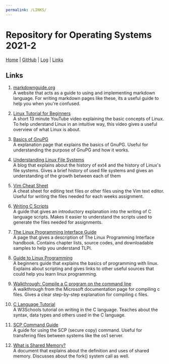 ```yaml
---
permalink: /LINKS/
---
```


# Repository for Operating Systems 2021-2

[Home](https://koningmalik.github.io/os212/) | [GitHub](https://github.com/KoningMalik/os212) | [Log](TXT/mylog.txt) | [Links](links.md)

## Links

1. [markdownguide.org](https://www.markdownguide.org/) <br>
   A website that acts as a guide to using and implementing markdown language. For writing markdown pages like these, its a useful guide to help you when you're confused.
   
2. [Linux Tutorial for Beginners](https://www.youtube.com/watch?v=BMGixkvJ-6w&ab_channel=bai) <br>
   A short 13 minute YouTube video explaining the basic concepts of Linux. To help understand Linux in an intuitive way, this video gives a useful overview of what Linux is about.

3. [Basics of GnuPG](https://www.thegeekstuff.com/2012/10/gnupg-basics/) <br>
   A explanation page that explains the basics of GnuPG. Useful for understanding the purpose of GnuPG and how it works.
   
4. [Understanding Linux File Systems](https://opensource.com/article/18/4/ext4-filesystem) <br>
   A blog that explains about the history of ext4 and the history of Linux's file systems. Gives a brief history of used file systems and gives an understanding of the growth between each of them

5. [Vim Cheat Sheet](https://www.keycdn.com/blog/vim-commands) <br>
   A cheat sheet for editing text files or other files using the Vim text editor. Useful for writing the files needed for each weeks assignment.

6. [Writing C Scripts](https://www.ddl.unimi.it/manual/plugins/c-scripts.html) <br>
   A guide that gives an introductory explanation into the writing of C language scripts. Makes it easier to understand the scripts used to generate the files needed for assignments.

7. [The Linux Programming Interface Guide](https://man7.org/tlpi/) <br>
   A page that gives a description of The Linux Programming Interface handbook. Contains chapter lists, source codes, and downloadable samples to help you understand TLPI.

8. [Guide to Linux Programming](https://digital.com/best-website-builders/linux/) <br>
   A beginners guide that explains the basics of programming with linux. Explains about scripting and gives links to other useful sources that could help you learn linux programming.

9. [Walkthrough: Compile a C program on the command line](https://docs.microsoft.com/en-us/cpp/build/walkthrough-compile-a-c-program-on-the-command-line?view=msvc-170) <br>
   A walkthrough from the Microsoft documentation page for compiling c files. Gives a clear step-by-step explanation for compiling c files.

10. [C Language Tutorial](https://www.w3schools.com/c/index.php) <br>
    A W3Schools tutorial on writing in the C language. Teaches about the syntax, data types and others used in the C language.

11. [SCP Command Guide](https://linuxize.com/post/how-to-use-scp-command-to-securely-transfer-files/) <br>
    A guide for using the SCP (secure copy) command. Useful for transfering files between systems like the os1 server.

12. [What is Shared Memory?](https://www.csl.mtu.edu/cs4411.ck/www/NOTES/process/shm/what-is-shm.html#:~:text=Shared%20memory%20is%20a%20feature,shared%20area%20can%20access%20it.) <br>
    A document that explains about the definition and uses of shared memory. Discusses about the fork() system call as well.
